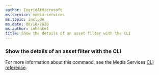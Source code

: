 ```yaml
---
author: IngridAtMicrosoft
ms.service: media-services
ms.topic: include
ms.date: 08/18/2020
ms.author: inhenkel
title: Show the details of an asset filter with the CLI
---
```


<!--Show the details of an asset filter CLI-->

### Show the details of an asset filter with the CLI

For more information about this command, see the Media Services [CLI reference](/cli/azure/ams/asset?view=azure-cli-latest#az-ams-asset-show).
